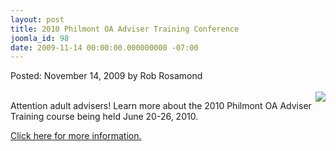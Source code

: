 ```yaml
---
layout: post
title: 2010 Philmont OA Adviser Training Conference
joomla_id: 98
date: 2009-11-14 00:00:00.000000000 -07:00
---
```

Posted: November 14, 2009 by Rob Rosamond<br/><br/>
<img src="images/philmont.jpg" align="right" style="padding-left:3px;padding-bottom:3px;">
<p>Attention adult advisers!  Learn more about the 2010 Philmont OA Adviser Training course being held June 20-26, 2010.</p>
<p><a href="program/training/ptc.php">Click here for more information.</a></p>
